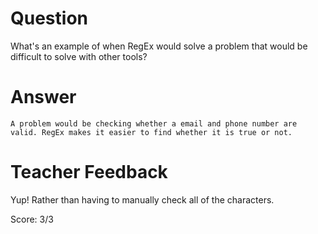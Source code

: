 # Question
What's an example of when RegEx would solve a problem that would be difficult to solve with other tools?

# Answer
    A problem would be checking whether a email and phone number are valid. RegEx makes it easier to find whether it is true or not. 

# Teacher Feedback

Yup! Rather than having to manually check all of the characters. 

Score: 3/3